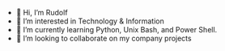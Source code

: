 - 👋 Hi, I’m Rudolf
- 👀 I’m interested in Technology & Information
- 🌱 I’m currently learning Python, Unix Bash, and Power Shell.
- 💞️ I’m looking to collaborate on my company projects

<!---
rudolfist/rudolfist is a ✨ special ✨ repository because its `README.md` (this file) appears on your GitHub profile.
You can click the Preview link to take a look at your changes.
--->
